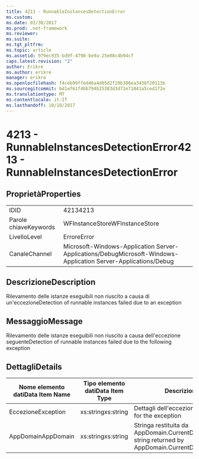 ```yaml
---
title: 4213 - RunnableInstancesDetectionError
ms.custom: 
ms.date: 03/30/2017
ms.prod: .net-framework
ms.reviewer: 
ms.suite: 
ms.tgt_pltfrm: 
ms.topic: article
ms.assetid: 979ec935-bd9f-4798-be9a-25e08c4b94cf
caps.latest.revision: "2"
author: Erikre
ms.author: erikre
manager: erikre
ms.openlocfilehash: f4ceb99ffed46a4d05d2f20b380ea3438f20113b
ms.sourcegitcommit: bd1ef61f4bb794b25383d3d72e71041a5ced172e
ms.translationtype: MT
ms.contentlocale: it-IT
ms.lasthandoff: 10/18/2017
---
```

# <a name="4213---runnableinstancesdetectionerror"></a><span data-ttu-id="03665-102">4213 - RunnableInstancesDetectionError</span><span class="sxs-lookup"><span data-stu-id="03665-102">4213 - RunnableInstancesDetectionError</span></span>
## <a name="properties"></a><span data-ttu-id="03665-103">Proprietà</span><span class="sxs-lookup"><span data-stu-id="03665-103">Properties</span></span>  
  
|||  
|-|-|  
|<span data-ttu-id="03665-104">ID</span><span class="sxs-lookup"><span data-stu-id="03665-104">ID</span></span>|<span data-ttu-id="03665-105">4213</span><span class="sxs-lookup"><span data-stu-id="03665-105">4213</span></span>|  
|<span data-ttu-id="03665-106">Parole chiave</span><span class="sxs-lookup"><span data-stu-id="03665-106">Keywords</span></span>|<span data-ttu-id="03665-107">WFInstanceStore</span><span class="sxs-lookup"><span data-stu-id="03665-107">WFInstanceStore</span></span>|  
|<span data-ttu-id="03665-108">Livello</span><span class="sxs-lookup"><span data-stu-id="03665-108">Level</span></span>|<span data-ttu-id="03665-109">Errore</span><span class="sxs-lookup"><span data-stu-id="03665-109">Error</span></span>|  
|<span data-ttu-id="03665-110">Canale</span><span class="sxs-lookup"><span data-stu-id="03665-110">Channel</span></span>|<span data-ttu-id="03665-111">Microsoft-Windows-Application Server-Applications/Debug</span><span class="sxs-lookup"><span data-stu-id="03665-111">Microsoft-Windows-Application Server-Applications/Debug</span></span>|  
  
## <a name="description"></a><span data-ttu-id="03665-112">Descrizione</span><span class="sxs-lookup"><span data-stu-id="03665-112">Description</span></span>  
 <span data-ttu-id="03665-113">Rilevamento delle istanze eseguibili non riuscito a causa di un'eccezione</span><span class="sxs-lookup"><span data-stu-id="03665-113">Detection of runnable instances failed due to an exception</span></span>  
  
## <a name="message"></a><span data-ttu-id="03665-114">Messaggio</span><span class="sxs-lookup"><span data-stu-id="03665-114">Message</span></span>  
 <span data-ttu-id="03665-115">Rilevamento delle istanze eseguibili non riuscito a causa dell'eccezione seguente</span><span class="sxs-lookup"><span data-stu-id="03665-115">Detection of runnable instances failed due to the following exception</span></span>  
  
## <a name="details"></a><span data-ttu-id="03665-116">Dettagli</span><span class="sxs-lookup"><span data-stu-id="03665-116">Details</span></span>  
  
|<span data-ttu-id="03665-117">Nome elemento dati</span><span class="sxs-lookup"><span data-stu-id="03665-117">Data Item Name</span></span>|<span data-ttu-id="03665-118">Tipo elemento dati</span><span class="sxs-lookup"><span data-stu-id="03665-118">Data Item Type</span></span>|<span data-ttu-id="03665-119">Descrizione</span><span class="sxs-lookup"><span data-stu-id="03665-119">Description</span></span>|  
|--------------------|--------------------|-----------------|  
|<span data-ttu-id="03665-120">Eccezione</span><span class="sxs-lookup"><span data-stu-id="03665-120">Exception</span></span>|<span data-ttu-id="03665-121">xs:string</span><span class="sxs-lookup"><span data-stu-id="03665-121">xs:string</span></span>|<span data-ttu-id="03665-122">Dettagli dell'eccezione.</span><span class="sxs-lookup"><span data-stu-id="03665-122">The exception details for the exception</span></span>|  
|<span data-ttu-id="03665-123">AppDomain</span><span class="sxs-lookup"><span data-stu-id="03665-123">AppDomain</span></span>|<span data-ttu-id="03665-124">xs:string</span><span class="sxs-lookup"><span data-stu-id="03665-124">xs:string</span></span>|<span data-ttu-id="03665-125">Stringa restituita da AppDomain.CurrentDomain.FriendlyName.</span><span class="sxs-lookup"><span data-stu-id="03665-125">The string returned by AppDomain.CurrentDomain.FriendlyName.</span></span>|
